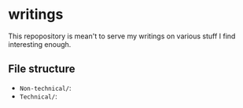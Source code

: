 # writings
 This repopository is mean't to serve my writings on various stuff I find interesting enough.

 ## File structure

 - `Non-technical/`:
 - `Technical/`:


